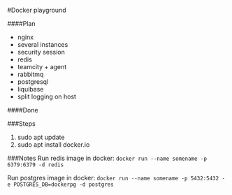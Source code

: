 #Docker playground

####Plan
- nginx
- several instances
- security session
- redis
- teamcity + agent
- rabbitmq
- postgresql
- liquibase
- split logging on host

####Done

###Steps
1. sudo apt update
1. sudo apt install docker.io

###Notes
Run redis image in docker: 
`docker run --name somename -p 6379:6379 -d redis`

Run postgres image in docker: 
`docker run --name somename -p 5432:5432 -e POSTGRES_DB=dockerpg -d postgres`
